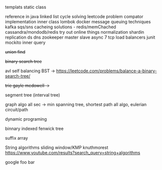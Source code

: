 templats static class

reference in java
linked list cycle solving leetcode problem
compator implementation
inner class
lombok
docker
message queuing techniques
kafka
sqs/sns
cacheing solutions - redis/memChached
cassandra/mondodb/redis try out online things
normalization 
shardin
replication
ds
dns
zookeeper
master slave
async
7 tcp load balancers
junit mockito
inner query



~~union find~~

~~binary search tree~~

avl self balancing BST -> https://leetcode.com/problems/balance-a-binary-search-tree/

~~trie gayle mcdowell ->~~ 

segment tree (interval tree)

graph algo all sec -> min spanning tree, shortest path all algo, eulerian circuit/path

dynamic programing

binnary indexed fenwick tree

suffix array

String algorithms sliding window/KMP knuthmorest https://www.youtube.com/results?search_query=string+algorithms

google foo bar
